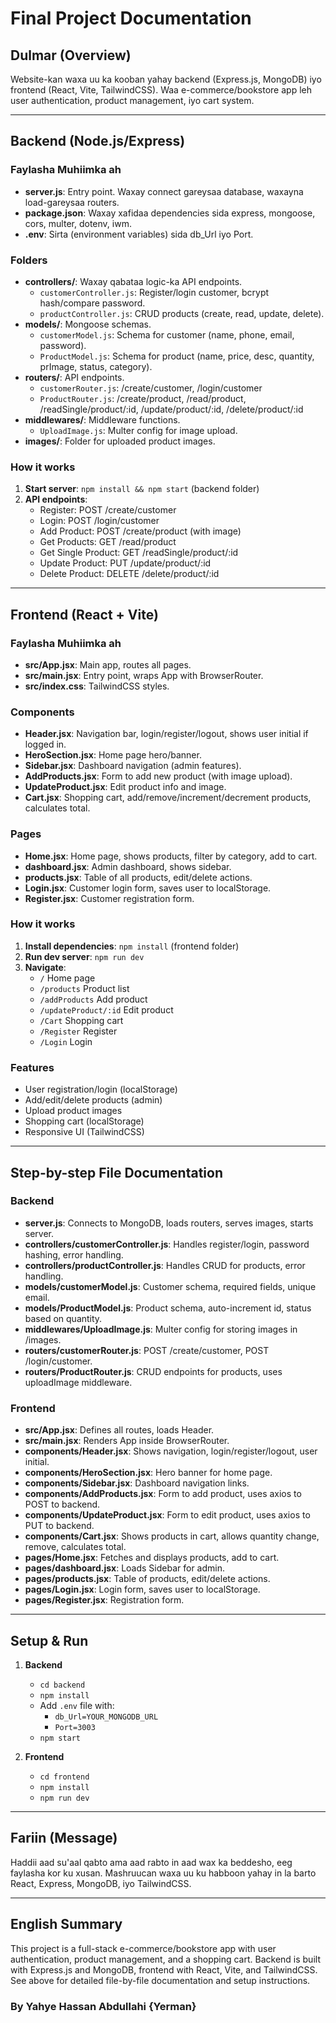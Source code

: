 
# Final Project Documentation

## Dulmar (Overview)
Website-kan waxa uu ka kooban yahay backend (Express.js, MongoDB) iyo frontend (React, Vite, TailwindCSS). Waa e-commerce/bookstore app leh user authentication, product management, iyo cart system.

---

## Backend (Node.js/Express)

### Faylasha Muhiimka ah

- **server.js**: Entry point. Waxay connect gareysaa database, waxayna load-gareysaa routers.
- **package.json**: Waxay xafidaa dependencies sida express, mongoose, cors, multer, dotenv, iwm.
- **.env**: Sirta (environment variables) sida db_Url iyo Port.

### Folders
- **controllers/**: Waxay qabataa logic-ka API endpoints.
	- `customerController.js`: Register/login customer, bcrypt hash/compare password.
	- `productController.js`: CRUD products (create, read, update, delete).
- **models/**: Mongoose schemas.
	- `customerModel.js`: Schema for customer (name, phone, email, password).
	- `ProductModel.js`: Schema for product (name, price, desc, quantity, prImage, status, category).
- **routers/**: API endpoints.
	- `customerRouter.js`: /create/customer, /login/customer
	- `ProductRouter.js`: /create/product, /read/product, /readSingle/product/:id, /update/product/:id, /delete/product/:id
- **middlewares/**: Middleware functions.
	- `UploadImage.js`: Multer config for image upload.
- **images/**: Folder for uploaded product images.

### How it works
1. **Start server**: `npm install && npm start` (backend folder)
2. **API endpoints**: 
	 - Register: POST /create/customer
	 - Login: POST /login/customer
	 - Add Product: POST /create/product (with image)
	 - Get Products: GET /read/product
	 - Get Single Product: GET /readSingle/product/:id
	 - Update Product: PUT /update/product/:id
	 - Delete Product: DELETE /delete/product/:id

---

## Frontend (React + Vite)

### Faylasha Muhiimka ah
- **src/App.jsx**: Main app, routes all pages.
- **src/main.jsx**: Entry point, wraps App with BrowserRouter.
- **src/index.css**: TailwindCSS styles.

### Components
- **Header.jsx**: Navigation bar, login/register/logout, shows user initial if logged in.
- **HeroSection.jsx**: Home page hero/banner.
- **Sidebar.jsx**: Dashboard navigation (admin features).
- **AddProducts.jsx**: Form to add new product (with image upload).
- **UpdateProduct.jsx**: Edit product info and image.
- **Cart.jsx**: Shopping cart, add/remove/increment/decrement products, calculates total.

### Pages
- **Home.jsx**: Home page, shows products, filter by category, add to cart.
- **dashboard.jsx**: Admin dashboard, shows sidebar.
- **products.jsx**: Table of all products, edit/delete actions.
- **Login.jsx**: Customer login form, saves user to localStorage.
- **Register.jsx**: Customer registration form.

### How it works
1. **Install dependencies**: `npm install` (frontend folder)
2. **Run dev server**: `npm run dev`
3. **Navigate**:
	 - `/` Home page
	 - `/products` Product list
	 - `/addProducts` Add product
	 - `/updateProduct/:id` Edit product
	 - `/Cart` Shopping cart
	 - `/Register` Register
	 - `/Login` Login

### Features
- User registration/login (localStorage)
- Add/edit/delete products (admin)
- Upload product images
- Shopping cart (localStorage)
- Responsive UI (TailwindCSS)

---

## Step-by-step File Documentation

### Backend
- **server.js**: Connects to MongoDB, loads routers, serves images, starts server.
- **controllers/customerController.js**: Handles register/login, password hashing, error handling.
- **controllers/productController.js**: Handles CRUD for products, error handling.
- **models/customerModel.js**: Customer schema, required fields, unique email.
- **models/ProductModel.js**: Product schema, auto-increment id, status based on quantity.
- **middlewares/UploadImage.js**: Multer config for storing images in /images.
- **routers/customerRouter.js**: POST /create/customer, POST /login/customer.
- **routers/ProductRouter.js**: CRUD endpoints for products, uses uploadImage middleware.

### Frontend
- **src/App.jsx**: Defines all routes, loads Header.
- **src/main.jsx**: Renders App inside BrowserRouter.
- **components/Header.jsx**: Shows navigation, login/register/logout, user initial.
- **components/HeroSection.jsx**: Hero banner for home page.
- **components/Sidebar.jsx**: Dashboard navigation links.
- **components/AddProducts.jsx**: Form to add product, uses axios to POST to backend.
- **components/UpdateProduct.jsx**: Form to edit product, uses axios to PUT to backend.
- **components/Cart.jsx**: Shows products in cart, allows quantity change, remove, calculates total.
- **pages/Home.jsx**: Fetches and displays products, add to cart.
- **pages/dashboard.jsx**: Loads Sidebar for admin.
- **pages/products.jsx**: Table of products, edit/delete actions.
- **pages/Login.jsx**: Login form, saves user to localStorage.
- **pages/Register.jsx**: Registration form.

---

## Setup & Run

1. **Backend**
	 - `cd backend`
	 - `npm install`
	 - Add `.env` file with:
		 - `db_Url=YOUR_MONGODB_URL`
		 - `Port=3003`
	 - `npm start`

2. **Frontend**
	 - `cd frontend`
	 - `npm install`
	 - `npm run dev`

---

## Fariin (Message)
Haddii aad su'aal qabto ama aad rabto in aad wax ka beddesho, eeg faylasha kor ku xusan. Mashruucan waxa uu ku habboon yahay in la barto React, Express, MongoDB, iyo TailwindCSS.

---

## English Summary
This project is a full-stack e-commerce/bookstore app with user authentication, product management, and a shopping cart. Backend is built with Express.js and MongoDB, frontend with React, Vite, and TailwindCSS. See above for detailed file-by-file documentation and setup instructions.


### By Yahye Hassan Abdullahi {Yerman}
